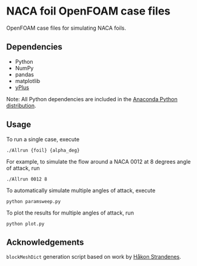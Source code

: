# NACA foil OpenFOAM case files

OpenFOAM case files for simulating NACA foils. 

## Dependencies

* Python
* NumPy
* pandas
* matplotlib
* [yPlus](https://github.com/petebachant/yPlus)

Note: All Python dependencies are included in the 
[Anaconda Python distribution](http://continuum.io/downloads).

## Usage

To run a single case, execute

    ./Allrun {foil} {alpha_deg}
    
For example, to simulate the flow around a NACA 0012 at 8 degrees angle
of attack, run

    ./Allrun 0012 8
    
To automatically simulate multiple angles of attack, execute

    python paramsweep.py
    
To plot the results for multiple angles of attack, run

    python plot.py 

## Acknowledgements

`blockMeshDict` generation script based on work by 
[Håkon Strandenes](https://www.hpc.ntnu.no/display/hpc/OpenFOAM+-+Airfoil+Calculations#OpenFOAM-AirfoilCalculations-3:Calculationofforcesandforcecoefficients).
